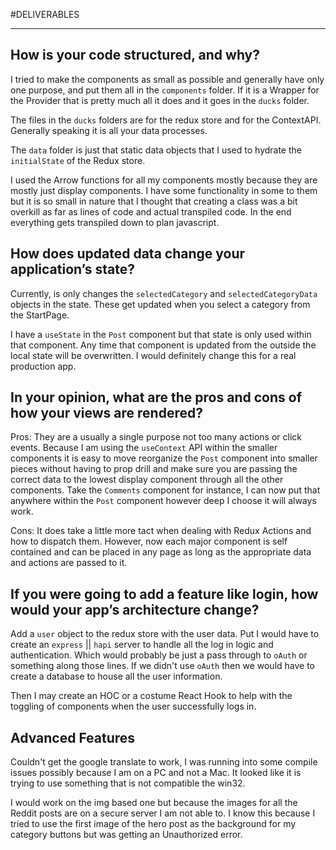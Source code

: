 #DELIVERABLES
________

## How is your code structured, and why? 
I tried to make the components as small as possible and generally have only one purpose, and put them all in the `components` folder. If it is a Wrapper for the Provider that is pretty much all it does and it goes in the `ducks` folder.

The files in the `ducks` folders are for the redux store and for the ContextAPI. Generally speaking it is all your data processes.

The `data` folder is just that static data objects that I used to hydrate the `initialState` of the Redux store.

I used the Arrow functions for all my components mostly because they are mostly just display components. I have some functionality in some to them but it is so small in nature that I thought that creating a class was a bit overkill as far as lines of code and actual transpiled code. In the end everything gets transpiled down to plan javascript.

## How does updated data change your application’s state? 
Currently, is only changes the `selectedCategory` and `selectedCategoryData` objects in the state. These get updated when you select a category from the StartPage.

I have a `useState` in the `Post` component but that state is only used within that component. Any time that component is updated from the outside the local state will be overwritten. I would definitely change this for a real production app.

## In your opinion, what are the pros and cons of how your views are rendered? 
Pros: They are a usually a single purpose not too many actions or click events. Because I am using the `useContext` API within the smaller components it is easy to move reorganize the `Post` component into smaller pieces without having to prop drill and make sure you are passing the correct data to the lowest display component through all the other components. Take the `Comments` component for instance, I can now put that anywhere within the `Post` component however deep I choose it will always work.

Cons: It does take a little more tact when dealing with Redux Actions and how to dispatch them. However, now each major component is self contained and can be placed in any page as long as the appropriate data and actions are passed to it.

## If you were going to add a feature like login, how would your app’s architecture change? 
Add a `user` object to the redux store with the user data. Put I would have to create an `express` || `hapi` server to handle all the log in logic and authentication. Which would probably be just a pass through to `oAuth` or something along those lines. If we didn't use `oAuth` then we would have to create a database to house all the user information. 

Then I may create an HOC or a costume React Hook to help with the toggling of components when the user successfully logs in.


## Advanced Features
Couldn't get the google translate to work, I was running into some compile issues possibly because I am on a PC and not a Mac. It looked like it is trying to use something that is not compatible the win32. 

I would work on the img based one but because the images for all the Reddit posts are on a secure server I am not able to. I know this because I tried to use the first image of the hero post as the background for my category buttons but was getting an Unauthorized error. 
